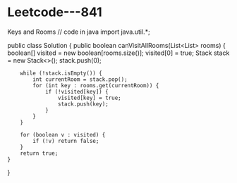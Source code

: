 # Leetcode---841
Keys and Rooms
// code in java
import java.util.*;

public class Solution {
    public boolean canVisitAllRooms(List<List<Integer>> rooms) {
        boolean[] visited = new boolean[rooms.size()];
        visited[0] = true;
        Stack<Integer> stack = new Stack<>();
        stack.push(0);

        while (!stack.isEmpty()) {
            int currentRoom = stack.pop();
            for (int key : rooms.get(currentRoom)) {
                if (!visited[key]) {
                    visited[key] = true;
                    stack.push(key);
                }
            }
        }

        for (boolean v : visited) {
            if (!v) return false;
        }
        return true;
    }
}
